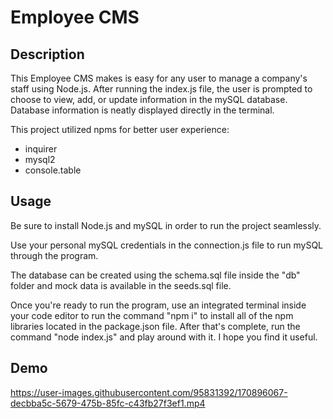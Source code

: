 # Employee CMS

## Description
This Employee CMS makes is easy for any user to manage a company's staff using Node.js. After running the index.js file, the user is prompted to choose to view, add, or update information in the mySQL database. Database information is neatly displayed directly in the terminal.

This project utilized npms for better user experience:
- inquirer
- mysql2
- console.table

## Usage
Be sure to install Node.js and mySQL in order to run the project seamlessly.

Use your personal mySQL credentials in the connection.js file to run mySQL through the program.

The database can be created using the schema.sql file inside the "db" folder and mock data is available in the seeds.sql file.

Once you're ready to run the program, use an integrated terminal inside your code editor to run the command "npm i" to install all of the npm libraries located in the package.json file. After that's complete, run the command "node index.js" and play around with it. I hope you find it useful.

## Demo

https://user-images.githubusercontent.com/95831392/170896067-decbba5c-5679-475b-85fc-c43fb27f3ef1.mp4



